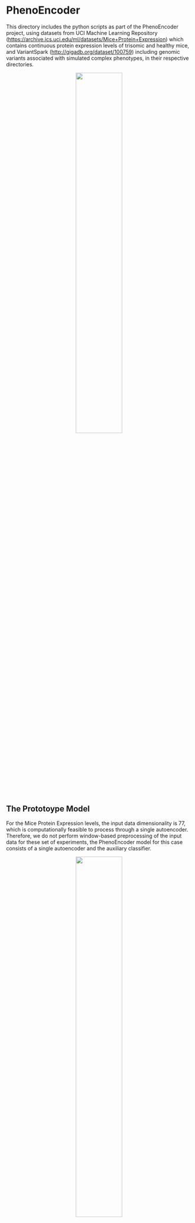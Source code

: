 # PhenoEncoder
This directory includes the python scripts as part of the PhenoEncoder project, using datasets from UCI Machine Learning Repository (https://archive.ics.uci.edu/ml/datasets/Mice+Protein+Expression) which contains continuous protein expression levels of trisomic and healthy mice, and VariantSpark (http://gigadb.org/dataset/100759) including genomic variants associated with simulated complex phenotypes, in their respective directories.

<p align="center">
  <img width=50% height=50% src="https://github.com/user-attachments/assets/2e7ad93b-20be-4006-80aa-bd19f87268c1">
</p>

## The Prototoype Model
For the Mice Protein Expression levels, the input data dimensionality is 77, which is computationally feasible to process through a single autoencoder. Therefore, we do not perform window-based preprocessing of the input data for these set of experiments, the PhenoEncoder model for this case consists of a single autoencoder and the auxiliary classifier.

<p align="center">
  <img width=50% height=50% src="https://github.com/user-attachments/assets/ea396e65-47b6-4b06-8be0-e90b4b223e7c">
</p>

## The Full PhenoEncoder
The VariantSpark dataset includes real genotyping data of 2,504 samples from 1000-Genomes Project for which binary phenotype labels are simulated using the Polygenic Epistatic Phenotype Simulator (PEPS) (https://pubmed.ncbi.nlm.nih.gov/38269921/). In our experiments, we used the phenotype simulated with the options cnf=8 and run=3. It is possible to modify these options in the scripts for testing our methodology under different PEPS phenotypes.

### Data Preprocessing
For the multiple autoencoder architecture, SNP datasets need to be pre-processed.
Estimating the haplotype blocks from vcf files:
```bash
for chr_no in {1..22};
  plink --vcf <vcf_file_name> --blocks no-pheno-req --blocks-max-kb 10000 --blocks-min-maf 0.01 --blocks-recomb-highci 0.7 --blocks-strong-highci 0.85 --blocks-strong-lowci 0.5001 --chr ${i} --out <output_file_name>;
done
```
The necesssary order of the preprocessing scripts for extracting truth blocks: 
```bash
1. truth_blocks.py # Find the truth blocks
2. count_truth_SNPs.py # Finds the SNPs lost in between haplotype block boundaries
3. unfound_truth_blocks.py # Finds lost SNPs' neighbor blocks and updates only_truth_blocks file
4. list_snps_in_truth_blocks.py # Writes the SNPs in truth blocks to <SNPsinTruthBlocks.txt> file  
```
To recode the SNPs in truth blocks into allelic dosage values:
```bash
plink --vcf <vcf_file_name> --extract <SNPsinTruthBlocks.txt> --make-bed --out <TruthBlocks>
plink --bfile <TruthBlocks> --recodeA --out <TruthBlocks_recoded>
```
Resulting recoded data file <TruthBlocks_recoded.raw>  has the following format:
```bash
FID  IID  PAT  MAT  SEX  PHENOTYPE snp001  snp002 ...  snpXXX
```
See https://github.com/gizem-tas/haploblock-autoencoders/blob/main/README.md for the module recodeA.py for handling recoded files.
